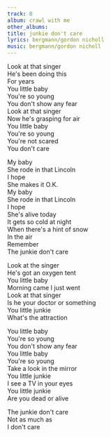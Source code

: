 ```yaml
---
track: 8
album: crawl with me
other_albums:
title: junkie don't care
lyrics: bergmann/gordon nicholl
music: bergmann/gordon nicholl
---
```

Look at that singer  
He's been doing this  
For years  
You little baby  
You're so young  
You don't show any fear  
Look at that singer  
Now he's grasping for air  
You little baby  
You're so young  
You're not scared  
You don't care  
  
My baby  
She rode in that Lincoln  
I hope  
She makes it O.K.  
My baby  
She rode in that Lincoln  
I hope  
She's alive today  
It gets so cold at night  
When there's a hint of snow  
In the air  
Remember  
The junkie don't care  
  
Look at the singer  
He's got an oxygen tent  
You little baby  
Morning came I just went  
Look at that singer  
Is he your doctor or something  
You little junkie  
What's the attraction  
  
You little baby  
You're so young  
You don't show any fear  
You little baby  
You're so young  
Take a look in the mirror  
You little junkie  
I see a TV in your eyes  
You little junkie  
Are you dead or alive  
  
The junkie don't care  
Not as much as  
I don't care  
